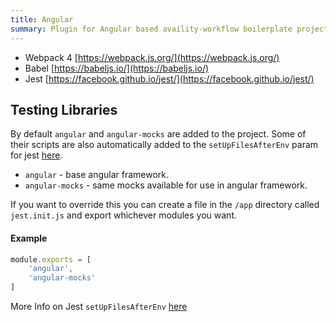 ```yaml
---
title: Angular
summary: Plugin for Angular based availity-workflow boilerplate projects
---
```


- Webpack 4 [https://webpack.js.org/](https://webpack.js.org/)
- Babel [https://babeljs.io/](https://babeljs.io/)
- Jest [https://facebook.github.io/jest/](https://facebook.github.io/jest/)


## Testing Libraries

By default `angular` and `angular-mocks` are added to the project. Some of their scripts are also automatically added to the `setUpFilesAfterEnv` param for jest [here](https://github.com/Availity/availity-workflow/blob/master/packages/workflow-plugin-angular/test.js#L27).

- `angular` - base angular framework.
- `angular-mocks` - same mocks available for use in angular framework.

If you want to override this you can create a file in the `/app` directory called `jest.init.js` and export whichever modules you want.

#### Example
```javascript
module.exports = [
    'angular',
    'angular-mocks'
]
```

More Info on Jest `setUpFilesAfterEnv` [here](https://jestjs.io/docs/en/configuration#setupfilesafterenv-array)
